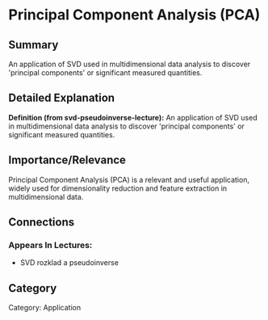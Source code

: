 # Principal Component Analysis (PCA)

## Summary
An application of SVD used in multidimensional data analysis to discover 'principal components' or significant measured quantities.

## Detailed Explanation
**Definition (from svd-pseudoinverse-lecture):** An application of SVD used in multidimensional data analysis to discover 'principal components' or significant measured quantities.

## Importance/Relevance
Principal Component Analysis (PCA) is a relevant and useful application, widely used for dimensionality reduction and feature extraction in multidimensional data.

## Connections
### Appears In Lectures:
* SVD rozklad a pseudoinverse

## Category
Category: Application